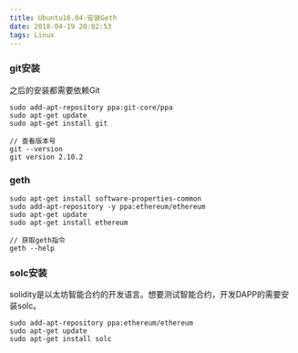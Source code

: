 ```yaml
---
title: Ubuntu16.04-安装Geth
date: 2018-04-19 20:02:53
tags: Linux
---
```


### git安装
之后的安装都需要依赖Git

```
sudo add-apt-repository ppa:git-core/ppa
sudo apt-get update
sudo apt-get install git

// 查看版本号
git --version
git version 2.10.2
```

### geth

```
sudo apt-get install software-properties-common
sudo add-apt-repository -y ppa:ethereum/ethereum
sudo apt-get update
sudo apt-get install ethereum

// 获取geth指令
geth --help
```

### solc安装
solidity是以太坊智能合约的开发语言。想要测试智能合约，开发DAPP的需要安装solc。

```
sudo add-apt-repository ppa:ethereum/ethereum
sudo apt-get update
sudo apt-get install solc
```
